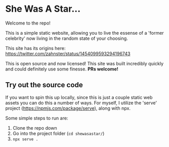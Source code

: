 # She Was A Star...

Welcome to the repo!

This is a simple static website, allowing you to live the essense of a 'former celebrity' now living in the random state of your choosing.

This site has its origins here:
https://twitter.com/zahnster/status/1454099593294196743

This is open source and now licensed! This site was built incredibly quickly and could definitely use some finesse. **PRs welcome!**

## Try out the source code

If you want to spin this up locally, since this is just a couple static web assets you can do this a number of ways. For myself, I utilize the 'serve' project (https://npmjs.com/package/serve), along with npx.

Some simple steps to run are:

1. Clone the repo down
2. Go into the project folder (`cd shewasastar/`)
3. `npx serve .`
